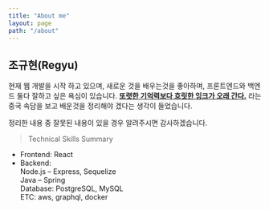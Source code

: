 ```yaml
---
title: "About me"
layout: page
path: "/about"
---
```


## 조규현(Regyu)

현재 웹 개발을 시작 하고 있으며, 새로운 것을 배우는것을 좋아하며, 프론트엔드와 백엔드 둘다 잘하고 싶은 욕심이 있습니다.  <u>**또렷한 기억력보다 흐릿한 잉크가 오래 간다.**</u> 라는 중국 속담을 보고 배운것을 정리해야 겠다는 생각이 들었습니다.

정리한 내용 중 잘못된 내용이 있을 경우 알려주시면 감사하겠습니다.

> Technical Skills Summary
* Frontend: React  
* Backend:  
  Node.js – Express, Sequelize  
  Java – Spring  
  Database:  PostgreSQL, MySQL  
  ETC: aws, graphql, docker
